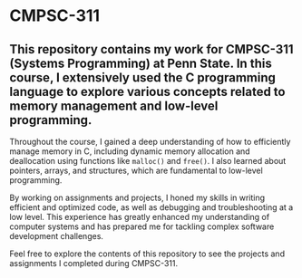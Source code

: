# CMPSC-311

## This repository contains my work for CMPSC-311 (Systems Programming) at Penn State. In this course, I extensively used the C programming language to explore various concepts related to memory management and low-level programming.

Throughout the course, I gained a deep understanding of how to efficiently manage memory in C, including dynamic memory allocation and deallocation using functions like `malloc()` and `free()`. I also learned about pointers, arrays, and structures, which are fundamental to low-level programming.

By working on assignments and projects, I honed my skills in writing efficient and optimized code, as well as debugging and troubleshooting at a low level. This experience has greatly enhanced my understanding of computer systems and has prepared me for tackling complex software development challenges.

Feel free to explore the contents of this repository to see the projects and assignments I completed during CMPSC-311.